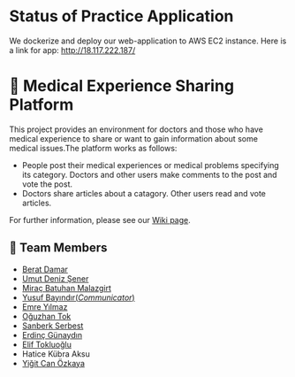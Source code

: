 # Status of Practice Application
We dockerize and deploy our web-application to AWS EC2 instance.
Here is a link for app: http://18.117.222.187/
# 🏥 Medical Experience Sharing Platform 

 This project provides an environment for doctors and those who have medical experience to share or want to gain information about some medical issues.The platform works as follows:
 * People post their medical experiences or medical problems specifying its category. Doctors and other users make comments to the post and vote the post.
 * Doctors share articles about a catagory. Other users read and vote articles.

For further information, please see our [Wiki page](https://github.com/bounswe/bounswe2022group4/wiki).
## 🐝  Team Members

  * [Berat Damar](https://github.com/bounswe/bounswe2022group4/wiki/Berat-Damar)
  * [Umut Deniz Şener](https://github.com/bounswe/bounswe2022group4/wiki/Umut-Deniz-%C5%9Eener)
  * [Miraç Batuhan Malazgirt](https://github.com/bounswe/bounswe2022group4/wiki/Mira%C3%A7-Batuhan-Malazgirt)
  * [Yusuf Bayındır(*Communicator*)](https://github.com/bounswe/bounswe2022group4/wiki/Yusuf-Bay%C4%B1nd%C4%B1r)
  * [Emre Yılmaz](https://github.com/bounswe/bounswe2022group4/wiki/Emre-Y%C4%B1lmaz)
  * [Oğuzhan Tok](https://github.com/bounswe/bounswe2022group4/wiki/O%C4%9Fuzhan-Tok)
  * [Sanberk Serbest](https://github.com/bounswe/bounswe2022group4/wiki/Sanberk-Serbest)
  * [Erdinç Günaydın](https://github.com/bounswe/bounswe2022group4/wiki/Erdinç-Günaydın)
  * [Elif Tokluoğlu](https://github.com/bounswe/bounswe2022group4/wiki/Elif-Tokluo%C4%9Flu)
  * Hatice Kübra Aksu
  * [Yiğit Can Özkaya](https://github.com/bounswe/bounswe2022group4/wiki/Yigit-Can-Ozkaya)

